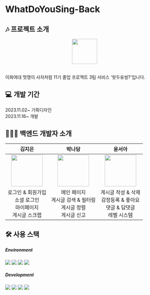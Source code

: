 # WhatDoYouSing-Back

## 🎶 프로젝트 소개
<p align="center">
 <img src="https://github.com/JiwonChoi0805/Ewha-Market/assets/126451052/6a6a6599-6fb0-4fba-8815-35df0aeba1c7" width="80"/>
</p>
<br/>
이화여대 멋쟁이 사자처럼 11기 졸업 프로젝트 3팀 서비스 '왓두유씽?'입니다.
<br/>

## 💻 개발 기간
2023.11.02~ 기획디자인
<br/>
2023.11.16~ 개발 
<br/>

## 👩🏻‍🔧 백엔드 개발자 소개
 |김지은|박나담|윤서아|
 |:------:|:------:|:------:|
|<img src="https://github.com/WhatDoYouSing/WhatDoYouSing-Back/assets/109865971/1d02f4e0-5584-4277-8d4c-6427ecd41b4d" width="100" height="100"/>|<img src= "https://github.com/WhatDoYouSing/WhatDoYouSing-Back/assets/109865971/e21932f7-a5a8-4175-9ef8-9d421604aa96" width="100" height="100"/>|<img src= "https://github.com/WhatDoYouSing/WhatDoYouSing-Back/assets/109865971/92bbffac-708f-4fca-b2c6-7521338d1795" width="100" height="100"/>|
|로그인 & 회원가입 <br /> 소셜 로그인 <br /> 마이페이지 <br /> 게시글 스크랩|메인 페이지 <br /> 게시글 검색 & 필터링 <br /> 게시글 정렬 <br/> 게시글 신고|게시글 작성 & 삭제 <br /> 감정등록 & 좋아요 <br /> 댓글 & 답댓글 <br/> 레벨 시스템|<br/>

## 🛠️ 사용 스택
  ##### Environment
  <img src="https://img.shields.io/badge/visualstudiocode-007ACC?style=for-the-badge&logo=git&logoColor=white"> <img src="https://img.shields.io/badge/github-181717?style=for-the-badge&logo=github&logoColor=white"> <img src="https://img.shields.io/badge/git-F05032?style=for-the-badge&logo=git&logoColor=white"> <img src="https://img.shields.io/badge/figma-F24E1E?style=for-the-badge&logo=figma&logoColor=white">
 ##### Development 
  <img src="https://img.shields.io/badge/python-3776AB?style=for-the-badge&logo=python&logoColor=white"> <img src="https://img.shields.io/badge/django-092E20?style=for-the-badge&logo=django&logoColor=white"> <img src="https://img.shields.io/badge/mysql-4479A1?style=for-the-badge&logo=mysql&logoColor=white"> <img src="https://img.shields.io/badge/amazonaws-232F3E?style=for-the-badge&logo=amazonaws&logoColor=white">
